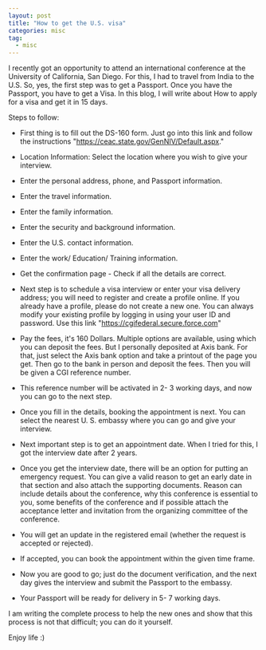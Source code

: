 ```yaml
---
layout: post
title: "How to get the U.S. visa"
categories: misc
tag: 
  - misc
---
```


I recently got an opportunity to attend an international conference at the University of California, San Diego. For this, I had to travel from India to the U.S. So, yes, the first step was to get a Passport. Once you have the Passport, you have to get a Visa. 
In this blog, I will write about How to apply for a visa and get it in 15 days.

Steps to follow:

* First thing is to fill out the DS-160 form. Just go into this link and follow the instructions "https://ceac.state.gov/GenNIV/Default.aspx."
 * Location Information: Select the location where you wish to give your interview.
 * Enter the personal address, phone, and Passport information.
 * Enter the travel information.
 * Enter the family information.
 * Enter the security and background information.
 * Enter the U.S. contact information.
 * Enter the work/ Education/ Training information.

* Get the confirmation page - Check if all the details are correct.
* Next step is to schedule a visa interview or enter your visa delivery address; you will need to register and create a profile online. If you already have a profile, please do not create a new one. You can always modify your existing profile by logging in using your user ID and password. Use this link "https://cgifederal.secure.force.com"
 * Pay the fees, it's 160 Dollars. Multiple options are available, using which you can deposit the fees. But I personally deposited at Axis bank. For that, just select the Axis bank option and take a printout of the page you get. Then go to the bank in person and deposit the fees. Then you will be given a CGI reference number. 
 * This reference number will be activated in 2- 3 working days, and now you can go to the next step. 
 * Once you fill in the details, booking the appointment is next. You can select the nearest U. S. embassy where you can go and give your interview. 
 * Next important step is to get an appointment date. When I tried for this, I got the interview date after 2 years. 
 * Once you get the interview date, there will be an option for putting an emergency request. You can give a valid reason to get an early date in that section and also attach the supporting documents.
 Reason can include details about the conference, why this conference is essential to you, some benefits of the conference and if possible attach the acceptance letter and invitation from the organizing committee of the conference. 
 * You will get an update in the registered email (whether the request is accepted or rejected).
 * If accepted, you can book the appointment within the given time frame. 

* Now you are good to go; just do the document verification, and the next day gives the interview and submit the Passport to the embassy. 
* Your Passport will be ready for delivery in 5- 7 working days.

I am writing the complete process to help the new ones and show that this process is not that difficult; you can do it yourself. 

Enjoy life :)



